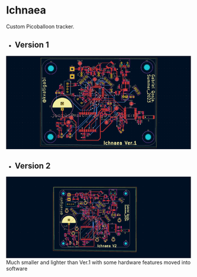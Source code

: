 # Ichnaea
Custom Picoballoon tracker.
- ## Version 1
![alt text](hw/v1/PCB.png)
- ## Version 2
![alt text](hw/v2/pcb.png)
    Much smaller and lighter than Ver.1 with some hardware features moved into software
